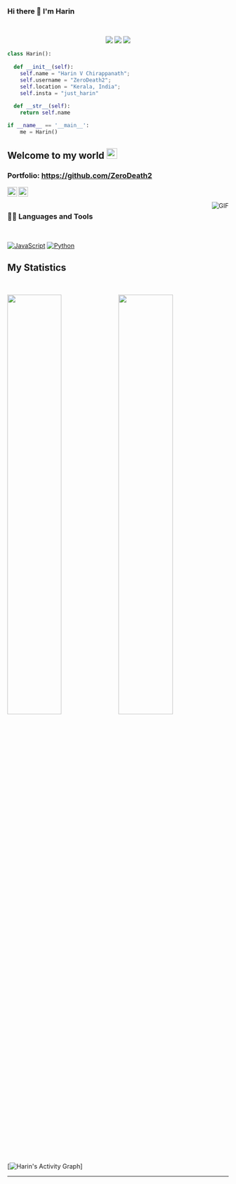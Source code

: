 ### Hi there 👋 I'm Harin

<br>

<p>
<div align="center">
  <img src="https://img.shields.io/badge/-HTML-c58545?style=for-the-badge&logo=html5&logoColor=c58545&labelColor=282828">
  <img src="https://img.shields.io/badge/-CSS-d1a01f?style=for-the-badge&logo=css3&logoColor=d1a01f&labelColor=282828">
  <img src="https://img.shields.io/badge/-Python-98b982?style=for-the-badge&logo=python&logoColor=98b982&labelColor=282828">
</div>
</p>

```python
class Harin():
    
  def __init__(self):
    self.name = "Harin V Chirappanath";
    self.username = "ZeroDeath2";
    self.location = "Kerala, India";
    self.insta = "just_harin"
  
  def __str__(self):
    return self.name

if __name__ == '__main__':
    me = Harin()
```

## Welcome to my world <img src="https://github.com/TheDudeThatCode/TheDudeThatCode/blob/master/Assets/Earth.gif" width="24px">

### Portfolio: https://github.com/ZeroDeath2

<a href="https://www.facebook.com/profile.php?id=100075508052920">
  <img align="left" alt="Harin" width="22px" src="https://cdn.jsdelivr.net/npm/simple-icons@v3/icons/facebook.svg" />
</a>
<a href="https://www.instagram.com/just_harin/">
  <img align="left" alt="Harin" width="22px" src="https://cdn.jsdelivr.net/npm/simple-icons@v3/icons/instagram.svg" />
</a>

<br />
<br />

  <img align="right" alt="GIF" src="https://media.giphy.com/media/836HiJc7pgzy8iNXCn/giphy.gif" />
  
### 👨‍💻 Languages and Tools

<br />

[![JavaScript](https://img.shields.io/badge/-JavaScript-black?style=flat&logo=javascript&link=https://github.com/BRdhanani)](https://github.com/BRdhanani) 
[![Python](https://img.shields.io/pypi/pyversions/Pyth)](https://github.com/ZeroDeath2) 
## My Statistics

<br/>
<p align="left">
  <img width="49.5%" src="https://github-readme-stats.vercel.app/api?username=ZeroDeath2&show_icons=true&theme=gruvbox&hide_border=true" />
    <img width="49.5%" src="https://github-readme-streak-stats.herokuapp.com/?user=ZeroDeath2&theme=gruvbox&hide_border=true" />
  </a>
</p>
<br>

[![Harin's Activity Graph](https://activity-graph.herokuapp.com/graph?username=ZeroDeath2&custom_title=Harin's%20Contribution%20Graph&theme=gruvbox&bg_color=282828&hide_border=true&line=d1a01f&point=c58545)]

------
